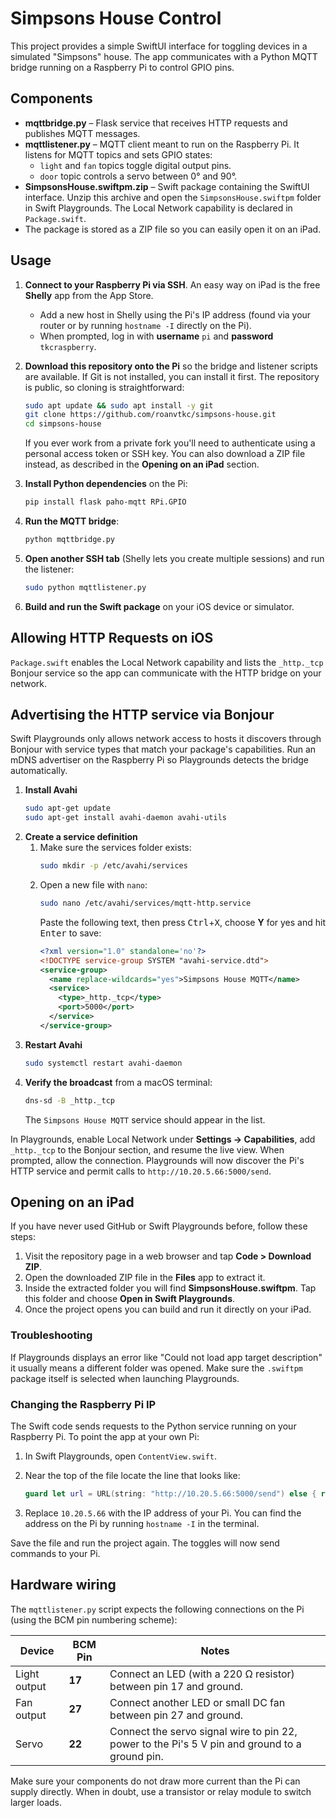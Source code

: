 # Simpsons House Control

This project provides a simple SwiftUI interface for toggling devices in a simulated "Simpsons" house. The app communicates with a Python MQTT bridge running on a Raspberry Pi to control GPIO pins.

## Components

- **mqttbridge.py** – Flask service that receives HTTP requests and publishes MQTT messages.
- **mqttlistener.py** – MQTT client meant to run on the Raspberry Pi. It listens for MQTT topics and sets GPIO states:
  - `light` and `fan` topics toggle digital output pins.
  - `door` topic controls a servo between 0° and 90°.
- **SimpsonsHouse.swiftpm.zip** – Swift package containing the SwiftUI interface. Unzip this archive and open the `SimpsonsHouse.swiftpm` folder in Swift Playgrounds. The Local Network capability is declared in `Package.swift`.
- The package is stored as a ZIP file so you can easily open it on an iPad.

## Usage

1. **Connect to your Raspberry Pi via SSH**. An easy way on iPad is the free
   **Shelly** app from the App Store.
   - Add a new host in Shelly using the Pi's IP address (found via your router or
     by running `hostname -I` directly on the Pi).
   - When prompted, log in with **username** `pi` and **password**
     `tkcraspberry`.

2. **Download this repository onto the Pi** so the bridge and listener scripts
   are available. If Git is not installed, you can install it first. The
   repository is public, so cloning is straightforward:
   ```bash
   sudo apt update && sudo apt install -y git
   git clone https://github.com/roanvtkc/simpsons-house.git
   cd simpsons-house
   ```
   If you ever work from a private fork you'll need to authenticate using a
   personal access token or SSH key. You can also download a ZIP file instead,
   as described in the **Opening on an iPad** section.

3. **Install Python dependencies** on the Pi:
   ```bash
   pip install flask paho-mqtt RPi.GPIO
   ```
4. **Run the MQTT bridge**:
   ```bash
   python mqttbridge.py
   ```
5. **Open another SSH tab** (Shelly lets you create multiple sessions) and run
   the listener:
   ```bash
   sudo python mqttlistener.py
   ```
6. **Build and run the Swift package** on your iOS device or simulator.

## Allowing HTTP Requests on iOS

`Package.swift` enables the Local Network capability and lists the `_http._tcp` Bonjour service so the app can communicate with the HTTP bridge on your network.

## Advertising the HTTP service via Bonjour

Swift Playgrounds only allows network access to hosts it discovers through Bonjour with service types that match your package's capabilities. Run an mDNS advertiser on the Raspberry Pi so Playgrounds detects the bridge automatically.

1. **Install Avahi**
   ```bash
   sudo apt-get update
   sudo apt-get install avahi-daemon avahi-utils
   ```
2. **Create a service definition**
   1. Make sure the services folder exists:
      ```bash
      sudo mkdir -p /etc/avahi/services
      ```
   2. Open a new file with `nano`:
      ```bash
      sudo nano /etc/avahi/services/mqtt-http.service
      ```
      Paste the following text, then press <kbd>Ctrl</kbd>+<kbd>X</kbd>, choose
      **Y** for yes and hit <kbd>Enter</kbd> to save:
      ```xml
      <?xml version="1.0" standalone='no'?>
      <!DOCTYPE service-group SYSTEM "avahi-service.dtd">
      <service-group>
        <name replace-wildcards="yes">Simpsons House MQTT</name>
        <service>
          <type>_http._tcp</type>
          <port>5000</port>
        </service>
      </service-group>
      ```
3. **Restart Avahi**
   ```bash
   sudo systemctl restart avahi-daemon
   ```
4. **Verify the broadcast** from a macOS terminal:
   ```bash
   dns-sd -B _http._tcp
   ```
   The `Simpsons House MQTT` service should appear in the list.

In Playgrounds, enable Local Network under **Settings → Capabilities**, add `_http._tcp` to the Bonjour section, and resume the live view. When prompted, allow the connection. Playgrounds will now discover the Pi's HTTP service and permit calls to `http://10.20.5.66:5000/send`.

## Opening on an iPad

If you have never used GitHub or Swift Playgrounds before, follow these steps:

1. Visit the repository page in a web browser and tap **Code \> Download ZIP**.
2. Open the downloaded ZIP file in the **Files** app to extract it.
3. Inside the extracted folder you will find **SimpsonsHouse.swiftpm**. Tap this folder and choose **Open in Swift Playgrounds**.
4. Once the project opens you can build and run it directly on your iPad.

### Troubleshooting

If Playgrounds displays an error like "Could not load app target description" it usually means a different folder was opened. Make sure the `.swiftpm` package itself is selected when launching Playgrounds.

### Changing the Raspberry Pi IP

The Swift code sends requests to the Python service running on your Raspberry Pi. To point the app at your own Pi:

1. In Swift Playgrounds, open `ContentView.swift`.
2. Near the top of the file locate the line that looks like:

   ```swift
   guard let url = URL(string: "http://10.20.5.66:5000/send") else { return }
   ```

3. Replace `10.20.5.66` with the IP address of your Pi. You can find the address on the Pi by running `hostname -I` in the terminal.

Save the file and run the project again. The toggles will now send commands to your Pi.

## Hardware wiring

The `mqttlistener.py` script expects the following connections on the Pi (using the BCM pin numbering scheme):

| Device | BCM Pin | Notes |
|-------|--------|------|
| Light output | **17** | Connect an LED (with a 220 Ω resistor) between pin 17 and ground. |
| Fan output | **27** | Connect another LED or small DC fan between pin 27 and ground. |
| Servo | **22** | Connect the servo signal wire to pin 22, power to the Pi's 5 V pin and ground to a ground pin. |

Make sure your components do not draw more current than the Pi can supply directly. When in doubt, use a transistor or relay module to switch larger loads.

